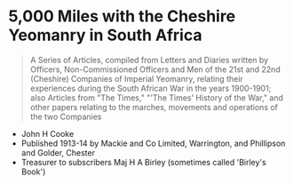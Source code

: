 # 5,000 Miles with the Cheshire Yeomanry in South Africa

> A Series of Articles, compiled from Letters and Diaries written by Officers, Non-Commissioned Officers and Men of the 21st and 22nd (Cheshire) Companies of Imperial Yeomanry, relating their experiences during the South African War in the years 1900-1901; also Articles from "The Times," "'The Times' History of the War," and other papers relating to the marches, movements and operations of the two Companies

* John H Cooke
* Published 1913-14 by Mackie and Co Limited, Warrington, and Phillipson and Golder, Chester
* Treasurer to subscribers Maj H A Birley (sometimes called 'Birley's Book')
